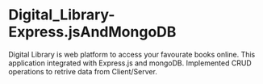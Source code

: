 # Digital_Library-Express.jsAndMongoDB

Digital Library is web platform to access your favourate books online. 
This application integrated with Express.js and mongoDB.
Implemented CRUD operations to retrive data from Client/Server.
